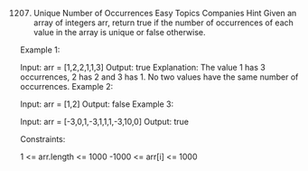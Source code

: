 1207. Unique Number of Occurrences
      Easy
      Topics
      Companies
      Hint
      Given an array of integers arr, return true if the number of occurrences of each value in the array is unique or false otherwise.



Example 1:

Input: arr = [1,2,2,1,1,3]
Output: true
Explanation: The value 1 has 3 occurrences, 2 has 2 and 3 has 1. No two values have the same number of occurrences.
Example 2:

Input: arr = [1,2]
Output: false
Example 3:

Input: arr = [-3,0,1,-3,1,1,1,-3,10,0]
Output: true


Constraints:

1 <= arr.length <= 1000
-1000 <= arr[i] <= 1000